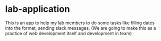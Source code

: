 # lab-application
This is an app to help my lab members to do some tasks like filling dates into the format, sending slack messages.
(We are going to make this as a practice of web development itself and development in team)
